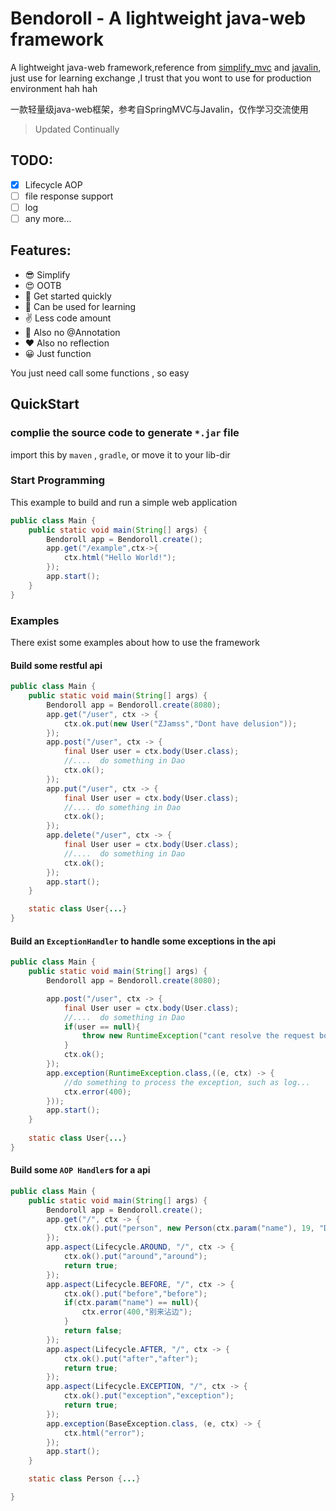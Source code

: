 # Bendoroll - A lightweight java-web framework

A lightweight java-web framework,reference from [simplify_mvc](https://github.com/ZJamss/Simplify_MVC) and [javalin](https://github.com/javalin/javalin), just use for learning exchange ,I trust that you wont to use for production environment hah hah

一款轻量级java-web框架，参考自SpringMVC与Javalin，仅作学习交流使用

 > Updated Continually 

## TODO:

- [x] Lifecycle AOP
- [ ] file response support
- [ ] log
- [ ] any more...

## Features:
  - 😎 Simplify
  - 😍 OOTB 
  - 🚀 Get started quickly
  - 📕 Can be used for learning
  - ✌️ Less code amount
  - 🦾 Also no @Annotation
  - ❤️ Also no reflection
  - 😀 Just function

  You just need call some functions , so easy

## QuickStart

### complie the source code to generate `*.jar` file
import this by `maven` , `gradle`, or move it to your lib-dir

### Start Programming
This example to build and run a simple web application
```java
public class Main {
    public static void main(String[] args) {
        Bendoroll app = Bendoroll.create();
        app.get("/example",ctx->{
            ctx.html("Hello World!");
        });
        app.start();
    }
}
```
### Examples
There exist some examples about how to use the framework

#### Build some restful api
```java
public class Main {
    public static void main(String[] args) {
        Bendoroll app = Bendoroll.create(8080);
        app.get("/user", ctx -> {
            ctx.ok.put(new User("ZJamss","Dont have delusion"));
        });
        app.post("/user", ctx -> {
            final User user = ctx.body(User.class);
            //....  do something in Dao 
            ctx.ok();
        });
        app.put("/user", ctx -> {
            final User user = ctx.body(User.class);
            //.... do something in Dao 
            ctx.ok();
        });
        app.delete("/user", ctx -> {
            final User user = ctx.body(User.class);
            //....  do something in Dao 
            ctx.ok();
        });
        app.start();
    }

    static class User{...}
}
```

#### Build an `ExceptionHandler` to handle some exceptions in the api
```java
public class Main {
    public static void main(String[] args) {
        Bendoroll app = Bendoroll.create(8080);

        app.post("/user", ctx -> {
            final User user = ctx.body(User.class);
            //....  do something in Dao
            if(user == null){
                throw new RuntimeException("cant resolve the request body");
            }
            ctx.ok();
        });
        app.exception(RuntimeException.class,((e, ctx) -> {
            //do something to process the exception, such as log...
            ctx.error(400);
        }));
        app.start();
    }
    
    static class User{...}
}
```

#### Build some `AOP Handler`s for a api
```java
public class Main {
    public static void main(String[] args) {
        Bendoroll app = Bendoroll.create();
        app.get("/", ctx -> {
            ctx.ok().put("person", new Person(ctx.param("name"), 19, "Dont have delusion"));
        });
        app.aspect(Lifecycle.AROUND, "/", ctx -> {
            ctx.ok().put("around","around");
            return true;
        });
        app.aspect(Lifecycle.BEFORE, "/", ctx -> {
            ctx.ok().put("before","before");
            if(ctx.param("name") == null){
                ctx.error(400,"别来沾边");
            }
            return false;
        });
        app.aspect(Lifecycle.AFTER, "/", ctx -> {
            ctx.ok().put("after","after");
            return true;
        });
        app.aspect(Lifecycle.EXCEPTION, "/", ctx -> {
            ctx.ok().put("exception","exception");
            return true;
        });
        app.exception(BaseException.class, (e, ctx) -> {
            ctx.html("error");
        });
        app.start();
    }

    static class Person {...}

}
```
